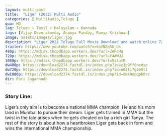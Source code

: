 ```yaml
---
layout: multi-post
title:  "Liger (2022) Multi Audio"
categories: [ MultiAudio,Telugu ]
qua: HD
lag: Telugu + Tamil + Malayalam + Kannada
tags: [Vijay Deverakonda, Ananya Panday, Ramya Krishnan]
image: assets/images/liger.jpg
description: "Liger 2022 Telugu Full Movie Download and watch online 720p low file size 500 mb."
trailer: https://www.youtube.com/watch?v=koYN8qSk_Us
480p: https://mdisk.thopdbapp.workers.dev/?url=ZeFdHq
720p: https://mdisk.thopdbapp.workers.dev/?url=Y4AWUJ
1080p: https://mdisk.thopdbapp.workers.dev/?url=5i7utR
dw480p: https://download2274.fastdl.in/index.php?id=z3p9ff6ncdsp
dw720p: https://download2274.fastdl.in/index.php?id=u02ti7g2e9l1
dw1080p: https://download2274.fastdl.in/index.php?id=dmk9opqph0rc
dir: Puri Jagannadh
---
```


### Story Line:
Liger’s only aim is to become a national MMA champion. He and his mom land in Mumbai to pursue their dream. Liger gets trained in MMA but the twist in the tale arises when he gets cheated on by a rich girl Tanya. The rest of the story is about how a heartbroken Liger gets back in form and wins the international MMA championship.